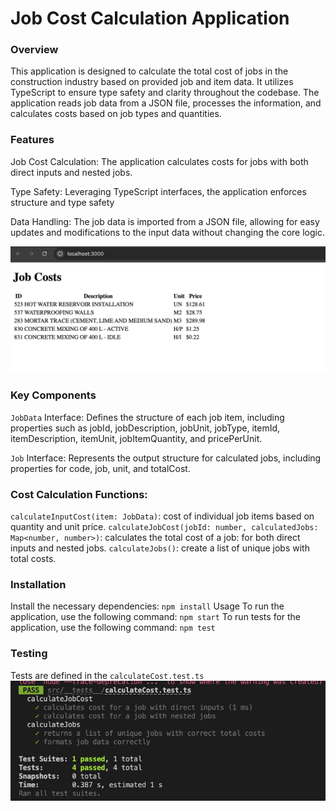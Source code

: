 # Job Cost Calculation Application

### Overview
This application is designed to calculate the total cost of jobs in the construction industry based on provided job and item data. It utilizes TypeScript to ensure type safety and clarity throughout the codebase. The application reads job data from a JSON file, processes the information, and calculates costs based on job types and quantities.

### Features
Job Cost Calculation: The application calculates costs for jobs with both direct inputs and nested jobs.

Type Safety: Leveraging TypeScript interfaces, the application enforces structure and type safety

Data Handling: The job data is imported from a JSON file, allowing for easy updates and modifications to the input data without changing the core logic.

![Job Calculation Screenshot](src/images/demo.png)

### Key Components
`JobData` Interface: Defines the structure of each job item, including properties such as 
jobId, jobDescription, jobUnit, jobType, itemId, itemDescription, itemUnit, jobItemQuantity, and pricePerUnit.

`Job` Interface: Represents the output structure for calculated jobs, including properties for code, job, unit, and totalCost.

### Cost Calculation Functions:

`calculateInputCost(item: JobData)`: cost of individual job items based on quantity and unit price.
`calculateJobCost(jobId: number, calculatedJobs: Map<number, number>)`: calculates the total cost of a job:  for both direct inputs and nested jobs.
`calculateJobs()`: create a list of unique jobs with total costs.


### Installation
Install the necessary dependencies:
`npm install`
Usage
To run the application, use the following command:
`npm start`
To run tests for the application, use the following command:
`npm test`

### Testing
Tests are defined in the `calculateCost.test.ts `
![Job Calculation Testzzx](src/images/test.png)


